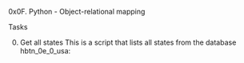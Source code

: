 0x0F. Python - Object-relational mapping

Tasks

0. Get all states
This is a script that lists all states from the database hbtn_0e_0_usa:
